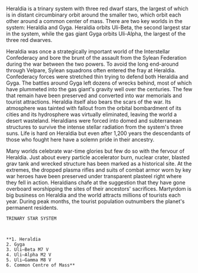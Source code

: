 
Heraldia is a trinary system with three red dwarf stars, the largest of which is in distant circumbinary orbit around the smaller two, which orbit each other around a common center of mass. There are two key worlds in the system: Heraldia and Gyga. Heraldia orbits Uli-Beta, the second largest star in the system, while the gas giant Gyga orbits Uli-Alpha, the largest of the three red dwarves.

Heraldia was once a strategically important world of the Interstellar Confederacy and bore the brunt of the assault from the Sylean Federation during the war between the two powers. To avoid the long end-around through Velpare, Sylean squadrons often entered the fray at Heraldia. Confederacy forces were stretched thin trying to defend both Heraldia and Gyga. The battles around Gyga left dozens of wrecks behind, most of which have plummeted into the gas giant's gravity well over the centuries. The few that remain have been preserved and converted into war memorials and tourist attractions. Heraldia itself also bears the scars of the war. Its atmosphere was tainted with fallout from the orbital bombardment of its cities and its hydrosphere was virtually eliminated, leaving the world a desert wasteland. Heraldians were forced into domed and subterranean structures to survive the intense stellar radiation from the system's three suns. Life is hard on Heraldia but even after 1,200 years the descendants of those who fought here have a solemn pride in their ancestry.

Many worlds celebrate war-time glories but few do so with the fervour of Heraldia. Just about every particle accelerator burn, nuclear crater, blasted grav tank and wrecked structure has been marked as a historical site. At the extremes, the dropped plasma rifles and suits of combat armor worn by key war heroes have been preserved under transparent plasteel right where they fell in action. Heraldians chafe at the suggestion that they have gone overboard worshipping the sites of their ancestors' sacrifices. Martyrdom is big business on Heraldia and the world attracts millions of tourists each year. During peak months, the tourist population outnumbers the planet's permanent residents.

```
TRINARY STAR SYSTEM



**1. Heraldia
2. Gyga
3. Uli–Beta M7 V
4. Uli–Alpha M2 V
5. Uli–Gamma M8 V
6. Common Centre of Mass**

```
